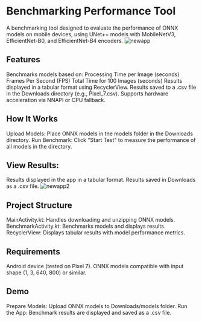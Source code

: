 # Benchmarking Performance Tool
A benchmarking tool designed to evaluate the performance of ONNX models on mobile devices, using UNet++ models with MobileNetV3, EfficientNet-B0, and EfficientNet-B4 encoders.
![newapp](https://github.com/user-attachments/assets/6359df92-809d-4ba0-be40-27e51596e934)

## Features
Benchmarks models based on:
Processing Time per Image (seconds)
Frames Per Second (FPS)
Total Time for 100 Images (seconds)
Results displayed in a tabular format using RecyclerView.
Results saved to a .csv file in the Downloads directory (e.g., Pixel_7.csv).
Supports hardware acceleration via NNAPI or CPU fallback.
## How It Works
Upload Models: Place ONNX models in the models folder in the Downloads directory.
Run Benchmark: Click "Start Test" to measure the performance of all models in the directory.
## View Results:
Results displayed in the app in a tabular format.
Results saved in Downloads as a .csv file.
![newapp2](https://github.com/user-attachments/assets/2c2accbf-98b7-411f-903e-b39da4881f58)

## Project Structure
MainActivity.kt: Handles downloading and unzipping ONNX models.
BenchmarkActivity.kt: Benchmarks models and displays results.
RecyclerView: Displays tabular results with model performance metrics.
## Requirements
Android device (tested on Pixel 7).
ONNX models compatible with input shape (1, 3, 640, 800) or similar.
## Demo
Prepare Models: Upload ONNX models to Downloads/models folder.
Run the App: Benchmark results are displayed and saved as a .csv file.
